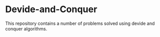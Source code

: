 # Devide-and-Conquer
This repository contains a number of problems solved using devide and conquer algorithms.
